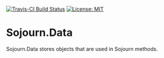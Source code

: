 
<!-- README.md is generated from README.Rmd. Please edit that file -->
[![Travis-CI Build Status](https://travis-ci.org/paulhibbing/Sojourn.Data.svg?branch=master)](https://travis-ci.org/paulhibbing/Sojourn.Data)
[![License: MIT](https://img.shields.io/badge/License-MIT-yellow.svg)](https://opensource.org/licenses/MIT)

Sojourn.Data
============

Sojourn.Data stores objects that are used in Sojourn methods.
